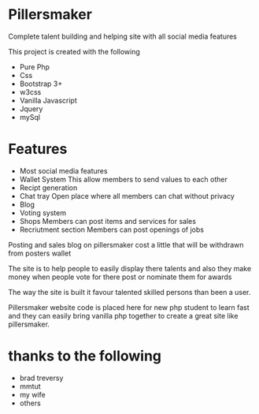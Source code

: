 # Pillersmaker
Complete talent building and helping site with all social media features

This project is created with the following 

* Pure Php
* Css
* Bootstrap 3+
* w3css
* Vanilla Javascript
* Jquery
* mySql

# Features
* Most social media features
* Wallet System
  This allow members to send values to each other
* Recipt generation
* Chat tray
  Open place where all members can chat without privacy
* Blog
* Voting system
* Shops
  Members can post items and services for sales
* Recriutment section
  Members can post openings of jobs
  
Posting and sales blog on pillersmaker cost a little that
will be withdrawn from posters wallet

The site is to help people to easily display there talents and also they
make money when people vote for there post or nominate them for awards

The way the site is built it favour talented skilled persons than been a user.

Pillersmaker website code is placed here for new php student to learn fast and 
they can easily bring vanilla php together to create a great site like pillersmaker.

# thanks to the following
* brad treversy
* mmtut
* my wife
* others
